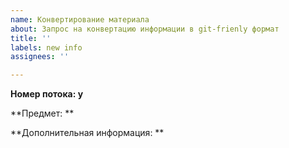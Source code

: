 ```yaml
---
name: Конвертирование материала
about: Запрос на конвертацию информации в git-frienly формат
title: ''
labels: new info
assignees: ''

---
```


**Номер потока: y**

**Предмет: **

**Дополнительная информация: **
